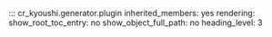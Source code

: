 ::: cr_kyoushi.generator.plugin
    inherited_members: yes
    rendering:
        show_root_toc_entry: no
        show_object_full_path: no
        heading_level: 3
